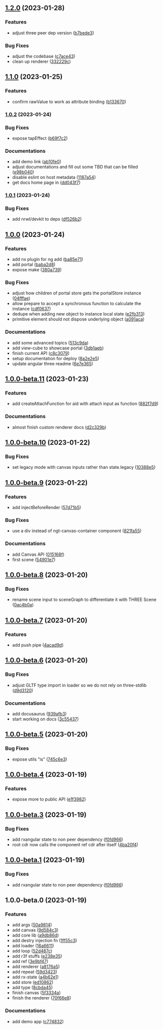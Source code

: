

## [1.2.0](https://github.com/angular-threejs/angular-three/compare/1.1.0...1.2.0) (2023-01-28)


### Features

* adjust three peer dep version ([b7bede3](https://github.com/angular-threejs/angular-three/commit/b7bede3720f93fa852a35e8d4a3b8c3adc09937e))


### Bug Fixes

* adjust the codebase ([c7ace43](https://github.com/angular-threejs/angular-three/commit/c7ace436ad481203a096a6e436050dac3d4b7f4c))
* clean up renderer ([332229c](https://github.com/angular-threejs/angular-three/commit/332229cc48050ac136f1cedc74620dd363ca14ac))

## [1.1.0](https://github.com/angular-threejs/angular-three/compare/1.0.2...1.1.0) (2023-01-25)


### Features

* confirm rawValue to work as attribute binding ([b133670](https://github.com/angular-threejs/angular-three/commit/b13367073a2dc1494b430fb1da6201bf2f02bcdd))

### [1.0.2](https://github.com/angular-threejs/angular-three/compare/1.0.1...1.0.2) (2023-01-24)


### Bug Fixes

* expose tapEffect ([b69f7c2](https://github.com/angular-threejs/angular-three/commit/b69f7c2eccab538fd3d99b97cf0eefb30e32ff28))


### Documentations

* add demo link ([ab10fe0](https://github.com/angular-threejs/angular-three/commit/ab10fe04ca66ff08463a15c10d0f8954b7828226))
* adjust documentations and fill out some TBD that can be filled ([e98b040](https://github.com/angular-threejs/angular-three/commit/e98b040b9fec01076bd6a25f4714e24c5e7a05c9))
* disable eslint on host metadata ([1187a54](https://github.com/angular-threejs/angular-three/commit/1187a54c7eddaf5fdbfde1ca79b844352cf0b073))
* get docs home page in ([dd043f7](https://github.com/angular-threejs/angular-three/commit/dd043f76f94d1ba9b476cdeddc3f11ce69edabb3))

### [1.0.1](https://github.com/angular-threejs/angular-three/compare/1.0.0...1.0.1) (2023-01-24)


### Bug Fixes

* add nrwl/devkit to deps ([df526b2](https://github.com/angular-threejs/angular-three/commit/df526b2cb147a0c5798e2dbbf162eedc95391075))

## [1.0.0](https://github.com/angular-threejs/angular-three/compare/1.0.0-beta.11...1.0.0) (2023-01-24)


### Features

* add nx plugin for ng add ([ba85e71](https://github.com/angular-threejs/angular-three/commit/ba85e7100c2c2ff28b8dc529467adb97c6090a15))
* add portal ([baba2d8](https://github.com/angular-threejs/angular-three/commit/baba2d8d5d2e4fc143e2b6612be21b0119f17660))
* expose make ([380a739](https://github.com/angular-threejs/angular-three/commit/380a73907a73377f263c89650dc37959f07738a9))


### Bug Fixes

* adjust how children of portal store gets the portalStore instance ([04fffae](https://github.com/angular-threejs/angular-three/commit/04fffaebcf17f0252bed372f7e238e4daef6e5d6))
* allow prepare to accept a synchronous function to calculate the instance ([cdf0637](https://github.com/angular-threejs/angular-three/commit/cdf0637228b03b4b6dd64e724f55b40c501a0c83))
* dedupe when adding new object to instance local state ([e2fb313](https://github.com/angular-threejs/angular-three/commit/e2fb313f79ba33b0320dd538ad31ed8fce6e05ac))
* primitive element should not dispose underlying object ([a091aca](https://github.com/angular-threejs/angular-three/commit/a091acadb7e3a40d7e522639c97423720665f0db))


### Documentations

* add some advanced topics ([513c9da](https://github.com/angular-threejs/angular-three/commit/513c9dab4ae085d7647a72e623a361d260331b61))
* add view-cube to showcase portal ([3db1aeb](https://github.com/angular-threejs/angular-three/commit/3db1aeb5c9496752a050fa3ed66209da6619d452))
* finish current API ([c8c3079](https://github.com/angular-threejs/angular-three/commit/c8c3079fde314a4638a718dcfa2e77a46209bd61))
* setup documentation for deploy ([8a2e2e5](https://github.com/angular-threejs/angular-three/commit/8a2e2e5cd32f4f8c2d9a5b6d4dc93e02717a1aa0))
* update angular three readme ([6e7e365](https://github.com/angular-threejs/angular-three/commit/6e7e3659df8dd1a92cdb8fc765be998d4f1e1514))

## [1.0.0-beta.11](https://github.com/angular-threejs/angular-three/compare/1.0.0-beta.10...1.0.0-beta.11) (2023-01-23)


### Features

* add createAttachFunction for aid with attach input as function ([882f7d9](https://github.com/angular-threejs/angular-three/commit/882f7d9384dd8044fab6b64e4dccadcf1216c40e))


### Documentations

* almost finish custom renderer docs ([d2c329b](https://github.com/angular-threejs/angular-three/commit/d2c329b383375612d2383096d906e329ae5f7e3f))

## [1.0.0-beta.10](https://github.com/angular-threejs/angular-three/compare/1.0.0-beta.9...1.0.0-beta.10) (2023-01-22)


### Bug Fixes

* set legacy mode with canvas inputs rather than state.legacy ([10388e5](https://github.com/angular-threejs/angular-three/commit/10388e5ee64ce47ec47f6f987818e4d84619c0d7))

## [1.0.0-beta.9](https://github.com/angular-threejs/angular-three/compare/1.0.0-beta.8...1.0.0-beta.9) (2023-01-22)


### Features

* add injectBeforeRender ([57d71b5](https://github.com/angular-threejs/angular-three/commit/57d71b550d36e623c489f29468b2cd5b72a75ff5))


### Bug Fixes

* use a div instead of ngt-canvas-container component ([821fa55](https://github.com/angular-threejs/angular-three/commit/821fa557c5c1b93a5d86447d668aa3dd4b0fae76))


### Documentations

* add Canvas API ([015168f](https://github.com/angular-threejs/angular-three/commit/015168fabe0d84b80d3581e38d9562a2cd0dec92))
* first scene ([54901e7](https://github.com/angular-threejs/angular-three/commit/54901e78c03366805746e7fb36ffd94742bf1077))

## [1.0.0-beta.8](https://github.com/angular-threejs/angular-three/compare/1.0.0-beta.7...1.0.0-beta.8) (2023-01-20)


### Bug Fixes

* rename scene input to sceneGraph to differentiate it with THREE Scene ([0ac4b0a](https://github.com/angular-threejs/angular-three/commit/0ac4b0aeece98b3b4ec0e5df3a50dd4e64fdfe95))

## [1.0.0-beta.7](https://github.com/angular-threejs/angular-three/compare/1.0.0-beta.6...1.0.0-beta.7) (2023-01-20)


### Features

* add push pipe ([4acad9d](https://github.com/angular-threejs/angular-three/commit/4acad9ddda6c927176ef9554cf32e4f3ebf9de29))

## [1.0.0-beta.6](https://github.com/angular-threejs/angular-three/compare/1.0.0-beta.5...1.0.0-beta.6) (2023-01-20)


### Bug Fixes

* adjust GLTF type import in loader so we do not rely on three-stdlib ([d9d3120](https://github.com/angular-threejs/angular-three/commit/d9d3120010592966a4d94710034b35f7c6728834))


### Documentations

* add docusaurus ([939afb3](https://github.com/angular-threejs/angular-three/commit/939afb3278df9aad419a234d9d5397bd2691f95a))
* start working on docs ([3c55437](https://github.com/angular-threejs/angular-three/commit/3c55437de4c79924c0aec22fe0d5b67d9e852037))

## [1.0.0-beta.5](https://github.com/angular-threejs/angular-three/compare/1.0.0-beta.4...1.0.0-beta.5) (2023-01-20)


### Bug Fixes

* expose utils "is" ([745c6e3](https://github.com/angular-threejs/angular-three/commit/745c6e303a8dbd19f58091e3e0b3c8bf3ec52d15))

## [1.0.0-beta.4](https://github.com/angular-threejs/angular-three/compare/1.0.0-beta.3...1.0.0-beta.4) (2023-01-19)


### Features

* expose more to public API ([e1f3982](https://github.com/angular-threejs/angular-three/commit/e1f3982eeb31b43a89f93f0390ecd1219f8da520))

## [1.0.0-beta.3](https://github.com/angular-threejs/angular-three/compare/1.0.0-beta.0...1.0.0-beta.3) (2023-01-19)


### Bug Fixes

* add rxangular state to non peer dependency ([f0fd966](https://github.com/angular-threejs/angular-three/commit/f0fd966361d51b8956043e4c8b45f82eae8761a5))
* root cdr now calls the component ref cdr after itself ([4ba20f4](https://github.com/angular-threejs/angular-three/commit/4ba20f474be27bbe4fb7605cee188aa543ad00f8))

## [1.0.0-beta.1](https://github.com/angular-threejs/angular-three/compare/1.0.0-beta.0...1.0.0-beta.1) (2023-01-19)


### Bug Fixes

* add rxangular state to non peer dependency ([f0fd966](https://github.com/angular-threejs/angular-three/commit/f0fd966361d51b8956043e4c8b45f82eae8761a5))

## 1.0.0-beta.0 (2023-01-19)


### Features

* add args ([50a9814](https://github.com/angular-threejs/angular-three/commit/50a98143f62049b2e5cf99fb104b6495c34e152d))
* add canvas ([9d584c3](https://github.com/angular-threejs/angular-three/commit/9d584c36e98a6f9bf05e12927b38d2ae7c7f7edd))
* add core lib ([a9db86d](https://github.com/angular-threejs/angular-three/commit/a9db86db52aaffd87bb2959b58c10d9f9b38f860))
* add destry injection fn ([1ff55c3](https://github.com/angular-threejs/angular-three/commit/1ff55c3f1cb5dd14660a8649061ebad6a9b59a97))
* add loader ([16a6611](https://github.com/angular-threejs/angular-three/commit/16a6611828bc96664165b2bc9dc4f6b4f5bcb8a4))
* add loop ([52d487c](https://github.com/angular-threejs/angular-three/commit/52d487c0e0fad3224de59e7894b3326ecc80c429))
* add r3f stuffs ([e238e35](https://github.com/angular-threejs/angular-three/commit/e238e35665a4af7b43f62a13f2b2af829a9cfe78))
* add ref ([3e9bf47](https://github.com/angular-threejs/angular-three/commit/3e9bf478b0c181479da7f228b31c54131bcf39e3))
* add renderer ([a8176a5](https://github.com/angular-threejs/angular-three/commit/a8176a50f907b26ecee4a26de719ca557890e352))
* add repeat ([59d3423](https://github.com/angular-threejs/angular-three/commit/59d3423262aa360c616f2fb169754d360db66bc3))
* add rx-state ([a4b62e1](https://github.com/angular-threejs/angular-three/commit/a4b62e175a90b507dd0cb79e3dd7a69802be2a51))
* add store ([ed10862](https://github.com/angular-threejs/angular-three/commit/ed108626569f218e51f91d7750831eaf97aef45d))
* add type ([8cbda45](https://github.com/angular-threejs/angular-three/commit/8cbda450615cc15c6912137353a4b58cb2866fbb))
* finish canvas ([5f3334a](https://github.com/angular-threejs/angular-three/commit/5f3334a3e5316476f14363cbf07fc4d9a50df160))
* finish the renderer ([70f66e8](https://github.com/angular-threejs/angular-three/commit/70f66e888d664473da0dc104eca1d9c585b33db5))


### Documentations

* add demo app ([c774832](https://github.com/angular-threejs/angular-three/commit/c774832f40d857b1acb5ea7adb80a12e3b8d0bc7))